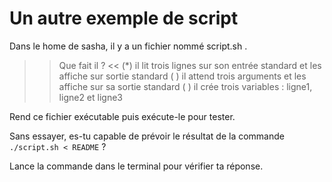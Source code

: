 # Un autre exemple de script

Dans le home de sasha, il y a un fichier nommé script.sh .

>> Que fait il ? <<
(*) il lit trois lignes sur son entrée standard et les affiche sur sortie standard
( ) il attend trois arguments et les affiche sur sa sortie standard
( ) il crée trois variables : ligne1, ligne2 et ligne3

Rend ce fichier exécutable puis exécute-le pour tester.


Sans essayer, es-tu capable de prévoir le résultat de la commande `./script.sh < README` ?

Lance la commande dans le terminal pour vérifier ta réponse.
